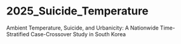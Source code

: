 # 2025_Suicide_Temperature
Ambient Temperature, Suicide, and Urbanicity: A Nationwide Time-Stratified Case-Crossover Study in South Korea
